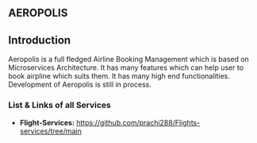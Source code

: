 ## AEROPOLIS

## Introduction

Aeropolis is a full fledged Airline Booking Management which is based on Microservices Architecture. It has many features which can help user to book airpline which suits them. It has many high end functionalities.
Development of Aeropolis is still in process.

### List & Links of all Services

- **Flight-Services:** https://github.com/prachi288/Flights-services/tree/main
